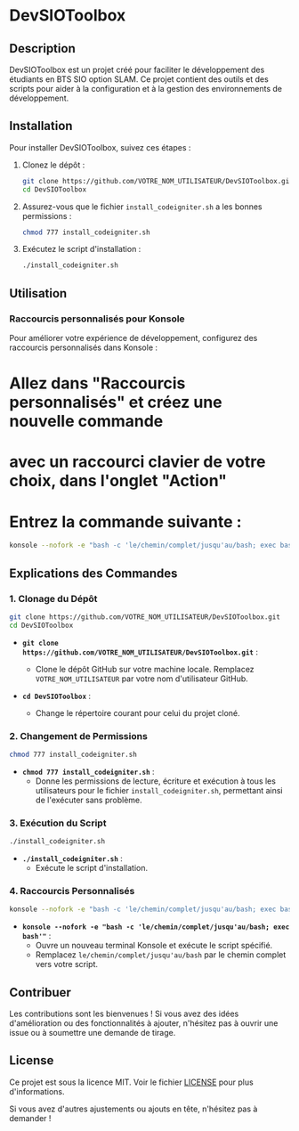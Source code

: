 # DevSIOToolbox

## Description

DevSIOToolbox est un projet créé pour faciliter le développement des étudiants en BTS SIO option SLAM. Ce projet contient des outils et des scripts pour aider à la configuration et à la gestion des environnements de développement.

## Installation

Pour installer DevSIOToolbox, suivez ces étapes :

1. Clonez le dépôt :
    ```bash
    git clone https://github.com/VOTRE_NOM_UTILISATEUR/DevSIOToolbox.git
    cd DevSIOToolbox
    ```

2. Assurez-vous que le fichier `install_codeigniter.sh` a les bonnes permissions :
    ```bash
    chmod 777 install_codeigniter.sh
    ```

3. Exécutez le script d'installation :
    ```bash
    ./install_codeigniter.sh
    ```

## Utilisation

### Raccourcis personnalisés pour Konsole

Pour améliorer votre expérience de développement, configurez des raccourcis personnalisés dans Konsole :

# Allez dans "Raccourcis personnalisés" et créez une nouvelle commande
# avec un raccourci clavier de votre choix, dans l'onglet "Action"
# Entrez la commande suivante :

```bash
konsole --nofork -e "bash -c 'le/chemin/complet/jusqu'au/bash; exec bash'"
```

## Explications des Commandes

### 1. Clonage du Dépôt

```bash
git clone https://github.com/VOTRE_NOM_UTILISATEUR/DevSIOToolbox.git
cd DevSIOToolbox
```
- **`git clone https://github.com/VOTRE_NOM_UTILISATEUR/DevSIOToolbox.git`** : 
  - Clone le dépôt GitHub sur votre machine locale. Remplacez `VOTRE_NOM_UTILISATEUR` par votre nom d'utilisateur GitHub.
  
- **`cd DevSIOToolbox`** : 
  - Change le répertoire courant pour celui du projet cloné.

### 2. Changement de Permissions

```bash
chmod 777 install_codeigniter.sh
```
- **`chmod 777 install_codeigniter.sh`** : 
  - Donne les permissions de lecture, écriture et exécution à tous les utilisateurs pour le fichier `install_codeigniter.sh`, permettant ainsi de l'exécuter sans problème.

### 3. Exécution du Script

```bash
./install_codeigniter.sh
```
- **`./install_codeigniter.sh`** : 
  - Exécute le script d'installation.

### 4. Raccourcis Personnalisés

```bash
konsole --nofork -e "bash -c 'le/chemin/complet/jusqu'au/bash; exec bash'"
```
- **`konsole --nofork -e "bash -c 'le/chemin/complet/jusqu'au/bash; exec bash'"`** : 
  - Ouvre un nouveau terminal Konsole et exécute le script spécifié. 
  - Remplacez `le/chemin/complet/jusqu'au/bash` par le chemin complet vers votre script.

## Contribuer

Les contributions sont les bienvenues ! Si vous avez des idées d'amélioration ou des fonctionnalités à ajouter, n'hésitez pas à ouvrir une issue ou à soumettre une demande de tirage.

## License

Ce projet est sous la licence MIT. Voir le fichier [LICENSE](LICENSE) pour plus d'informations.

Si vous avez d'autres ajustements ou ajouts en tête, n'hésitez pas à demander !
